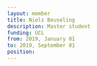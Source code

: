 ```yaml
---
layout: member
title: Niels Beuseling
description: Master student
funding: UCL
from: 2019, January 01
to: 2019, September 01
position:
---
```


